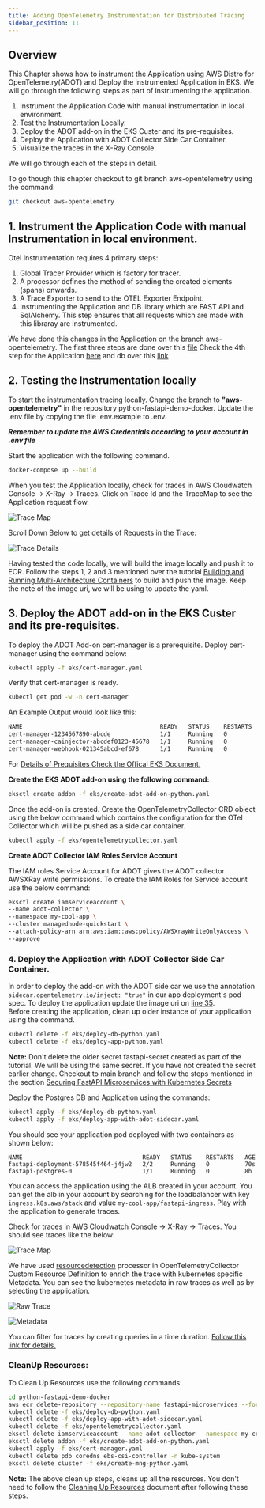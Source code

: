 ```yaml
---
title: Adding OpenTelemetry Instrumentation for Distributed Tracing
sidebar_position: 11
---
```


## Overview

This Chapter shows how to instrument the Application using AWS Distro for OpenTelemetry(ADOT) and Deploy the instrumented Application in EKS.
We will go through the following steps as part of instrumenting the application.

1. Instrument the Application Code with manual instrumentation in local environment.
2. Test the Instrumentation Locally. 
3. Deploy the ADOT add-on in the EKS Custer and its pre-requisites. 
4. Deploy the Application with ADOT Collector Side Car Container.
5. Visualize the traces in the X-Ray Console.

We will go through each of the steps in detail.

To go though this chapter checkout to git branch  aws-opentelemetry using the command:

``` bash
git checkout aws-opentelemetry
```

## 1. Instrument the Application Code with manual Instrumentation in local environment.

Otel Instrumentation requires 4 primary steps:

1. Global Tracer Provider which is factory for tracer.
2. A processor defines the method of sending the created elements (spans) onwards.
3. A Trace Exporter to send to the OTEL Exporter Endpoint.
4. Instrumenting the Application and DB library which are FAST API and SqlAlchemy. This step ensures that all requests which are made with this libraray are instrumented.

We have done this changes in the Application on the branch aws-opentelemetry.
The first three steps are done over this [file](https://github.com/aws-samples/python-fastapi-demo-docker/blob/aws-opentelemetry/server/app/tracing.py)
Check the 4th step for the Application [here](https://github.com/aws-samples/python-fastapi-demo-docker/blob/aws-opentelemetry/server/app/main.py#L11) and db over this [link](https://github.com/aws-samples/python-fastapi-demo-docker/blob/aws-opentelemetry/server/app/connect.py#L47)


## 2. Testing the Instrumentation locally 

To start the instrumentation tracing locally. Change the branch to **"aws-opentelemetry"** in the repository python-fastapi-demo-docker. Update the .env file by copying the file
.env.example to .env.

***Remember to update the AWS Credentials according to your account in .env file***

Start the application with the following command.

```bash
docker-compose up --build
```

When you test the Application locally, check for traces in AWS Cloudwatch Console -> X-Ray -> Traces.
Click on Trace Id and the TraceMap to see the Application request flow.

![Trace Map](./Local-tracing.png)

Scroll Down Below to get details of Requests in the Trace:

![Trace Details](./Segment-Details.png)

Having tested the code locally, we will build the image locally and push it to ECR.
Follow the steps 1, 2 and 3 mentioned over the tutorial [Building and Running Multi-Architecture Containers](../../containers/python/multiarchitecture-image.md) to build and push the image.
Keep the note of the image uri, we will be using to update the yaml.

## 3. Deploy the ADOT add-on in the EKS Custer and its pre-requisites. 

To deploy the ADOT Add-on cert-manager is a prerequisite. Deploy cert-manager using the command below:

``` bash
kubectl apply -f eks/cert-manager.yaml
```

Verify that cert-manager is ready.

``` bash
kubectl get pod -w -n cert-manager
```

An Example Output would look like this:

``` bash
NAME                                       READY   STATUS    RESTARTS   AGE
cert-manager-1234567890-abcde              1/1     Running   0          12s
cert-manager-cainjector-abcdef0123-45678   1/1     Running   0          12s
cert-manager-webhook-021345abcd-ef678      1/1     Running   0          12s
```

For [Details of Prequisites Check the Offical EKS Document.](https://docs.aws.amazon.com/eks/latest/userguide/adot-reqts.html#adot-reqtcr)

**Create the EKS ADOT add-on using the following command:**

``` bash
eksctl create addon -f eks/create-adot-add-on-python.yaml
```

Once the add-on is created. Create the OpenTelemetryCollector CRD object using the below command which contains the configuration for the OTel Collector which will be pushed
as a side car container.

``` bash
kubectl apply -f eks/opentelemetrycollector.yaml
```

**Create ADOT Collector IAM Roles Service Account**

The IAM roles Service Account for ADOT gives the ADOT collector AWSXRay write permissions.
To create the IAM Roles for Service account use the below command:

``` bash
eksctl create iamserviceaccount \
--name adot-collector \
--namespace my-cool-app \
--cluster managednode-quickstart \
--attach-policy-arn arn:aws:iam::aws:policy/AWSXrayWriteOnlyAccess \
--approve
```

### 4. Deploy the Application with ADOT Collector Side Car Container.

In order to deploy the add-on with the ADOT side car we use the annotation `sidecar.opentelemetry.io/inject: "true"` in our app deployment's pod spec.
To deploy the application update the image uri on [line 35](https://github.com/aws-samples/python-fastapi-demo-docker/blob/aws-opentelemetry/eks/deploy-app-with-adot-sidecar.yaml#L35).  
Before creating the application, clean up older instance of your application using the command.

``` bash
kubectl delete -f eks/deploy-db-python.yaml
kubectl delete -f eks/deploy-app-python.yaml
```

**Note:** Don't delete the older secret fastapi-secret created as part of the tutorial. We will be using the same secret. If you have not created the secret earlier change. Checkout to main branch and follow the steps mentioned in the section  [Securing FastAPI Microservices with Kubernetes Secrets](../../kubernetes/python/deploy-secrets.md)

Deploy the Postgres DB and Application using the commands:

``` bash
kubectl apply -f eks/deploy-db-python.yaml
kubectl apply -f eks/deploy-app-with-adot-sidecar.yaml
```
You should see your application pod deployed with two containers as shown below:
```
NAME                                  READY   STATUS    RESTARTS   AGE
fastapi-deployment-578545f464-j4jw2   2/2     Running   0          70s
fastapi-postgres-0                    1/1     Running   0          8h
```

You can access the application using the ALB created in your account. You can get the alb in your account by searching for the loadbalancer with key `ingress.k8s.aws/stack` and 
value `my-cool-app/fastapi-ingress`. Play with the application to generate traces.

Check for traces in AWS Cloudwatch Console -> X-Ray -> Traces. You should see traces like the below:

![Trace Map](./k8-app-trace.png)

We have used [resourcedetection](https://github.com/aws-samples/python-fastapi-demo-docker/blob/aws-opentelemetry/eks/opentelemetrycollector.yaml#L22-L25) processor in OpenTelemetryCollector Custom Resource Definition to enrich the trace with kubernetes specific Metadata. You can see the kubernetes metadata in raw traces as well as by selecting the application.

![Raw Trace](./raw-trace-snippet.png)

![Metadata](./Metadata.png)


You can filter for traces by creating queries in a time duration. [Follow this link for details.](https://docs.aws.amazon.com/xray/latest/devguide/xray-console-filters.html)

### CleanUp Resources:

To Clean Up Resources use the following commands:

``` bash
cd python-fastapi-demo-docker
aws ecr delete-repository --repository-name fastapi-microservices --force
kubectl delete -f eks/deploy-db-python.yaml
kubectl delete -f eks/deploy-app-with-adot-sidecar.yaml
kubectl delete -f eks/opentelemetrycollector.yaml
eksctl delete iamserviceaccount --name adot-collector --namespace my-cool-app --cluster managednode-quickstart  --approve 
eksctl delete addon -f eks/create-adot-add-on-python.yaml
kubectl apply -f eks/cert-manager.yaml
kubectl delete pdb coredns ebs-csi-controller -n kube-system
eksctl delete cluster -f eks/create-mng-python.yaml
```

**Note:** The above clean up steps, cleans up all the resources. You don't need to follow the [Cleaning Up Resources](Cleanup.md) document after following these steps.








